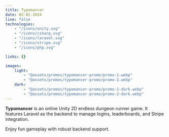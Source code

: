 ```yaml
---
title: Typomancer
date: 02-02-2024
live: false
technologies:
    - "/icons/unity.svg"
    - "/icons/csharp.svg"
    - "/icons/laravel.svg"
    - "/icons/stripe.svg"
    - "/icons/php.svg"

links: {}

images:
    light:
        - "@assets/promos/typomancer-promo/promo-1.webp"
        - "@assets/promos/typomancer-promo/promo-2.webp"
    dark:
        - "@assets/promos/typomancer-promo/promo-1-dark.webp"
        - "@assets/promos/typomancer-promo/promo-2-dark.webp"
---
```


**Typomancer** is an online Unity 2D endless dungeon runner game. It features Laravel as the backend to manage logins, leaderboards, and Stripe integration.

Enjoy fun gameplay with robust backend support.

